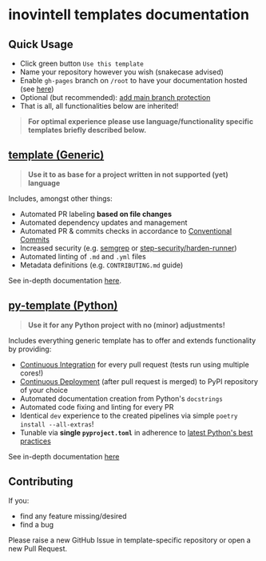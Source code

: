 # inovintell templates documentation

## Quick Usage

- Click green button `Use this template`
- Name your repository however you wish (snakecase advised)
- Enable `gh-pages` branch on `/root` to have your documentation hosted
(see [here](https://docs.github.com/en/pages/quickstart))
- Optional (but recommended):
[add main branch protection](https://docs.github.com/en/repositories/configuring-branches-and-merges-in-your-repository/defining-the-mergeability-of-pull-requests/about-protected-branches)
- That is all, all functionalities below are inherited!

> __For optimal experience please use language/functionality
specific templates briefly described below.__

## [template (Generic)](https://github.com/inovintell/template)

> __Use it to as base for a project written in
not supported (yet) language__

Includes, amongst other things:

- Automated PR labeling __based on file changes__
- Automated dependency updates and management
- Automated PR & commits checks in accordance to
[Conventional Commits](https://www.conventionalcommits.org/en/v1.0.0/)
- Increased security (e.g. [semgrep](https://semgrep.dev/) or
[step-security/harden-runner](https://github.com/step-security/harden-runner))
- Automated linting of `.md` and `.yml` files
- Metadata definitions (e.g. `CONTRIBUTING.md` guide)

See in-depth documentation [here](./docs/template).

## [py-template (Python)](https://github.com/inovintell/template)

> __Use it for any Python project with no (minor) adjustments!__

Includes everything generic template has to offer and extends
functionality by providing:

- [Continuous Integration](https://www.atlassian.com/continuous-delivery/continuous-integration)
for every pull request (tests run using multiple cores!)
- [Continuous Deployment](https://en.wikipedia.org/wiki/Continuous_deployment)
(after pull request is merged) to PyPI repository of your choice
- Automated documentation creation from Python's `docstrings`
- Automated code fixing and linting for every PR
- Identical `dev` experience to the created pipelines via simple
`poetry install --all-extras`!
- Tunable via __single `pyproject.toml`__ in adherence to
[latest Python's best practices](https://pip.pypa.io/en/stable/reference/build-system/pyproject-toml/)

See in-depth documentation [here](./docs/py-template)

## Contributing

If you:

- find any feature missing/desired
- find a bug

Please raise a new GitHub Issue in template-specific repository
or open a new Pull Request.
